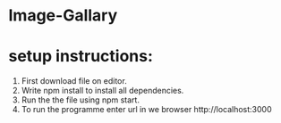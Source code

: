 # Image-Gallary
# setup instructions:

1. First download file on editor.
2. Write npm install to install all dependencies.
3. Run the the file using npm start. 
4. To run the programme enter url in we browser http://localhost:3000

